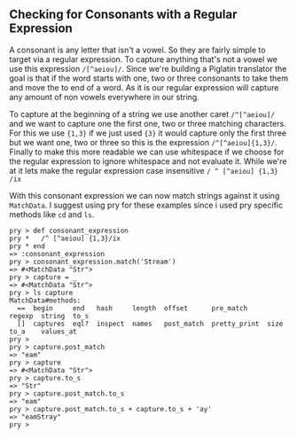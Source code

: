 ## Checking for Consonants with a Regular Expression

A consonant is any letter that isn't a vowel.  So they are fairly simple to target via a regular expression.  To capture anything that's not a vowel we use this expression `/[^aeiou]/`.  Since we're building a Piglatin translator the goal is that if the word starts with one, two or three consonants to take them and move the to end of a word.  As it is our regular expression will capture any amount of non vowels everywhere in our string.

To capture at the beginning of a string we use another caret `/^[^aeiou]/` and we want to capture one the first one, two or three matching characters.  For this we use `{1,3}` if we just used `{3}` it would capture only the first three but we want one, two or three so this is the expression `/^[^aeiou]{1,3}/`.  Finally to make this more readable we can use whitespace if we choose for the regular expression to ignore whitespace and not evaluate it.  While we're at it lets make the regular expression case insensitive `/ ^ [^aeiou] {1,3} /ix`

With this consonant expression we can now match strings against it using `MatchData`.  I suggest using pry for these examples since i used pry specific methods like `cd` and `ls`.

```pry
pry > def consonant_expression
pry *   /^ [^aeiou] {1,3}/ix
pry * end    
=> :consonant_expression
pry > consonant_expression.match('Stream')
=> #<MatchData "Str">
pry > capture = _
=> #<MatchData "Str">
pry > ls capture
MatchData#methods:
  ==  begin     end   hash     length  offset      pre_match     regexp  string  to_s     
  []  captures  eql?  inspect  names   post_match  pretty_print  size    to_a    values_at
pry >
pry > capture.post_match
=> "eam"
pry > capture
=> #<MatchData "Str">
pry > capture.to_s
=> "Str"
pry > capture.post_match.to_s
=> "eam"
pry > capture.post_match.to_s + capture.to_s + 'ay'
=> "eamStray"
pry >
```
